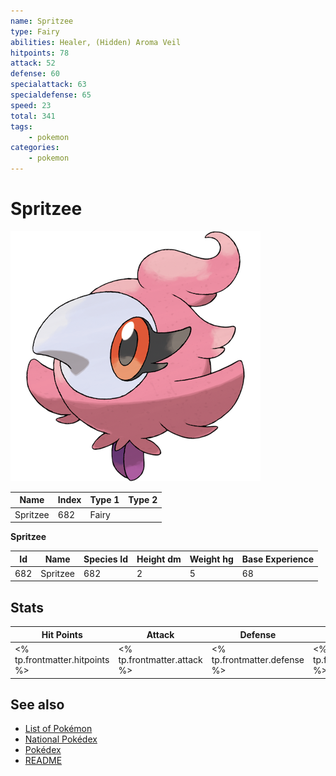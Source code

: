 ```yaml
---
name: Spritzee
type: Fairy
abilities: Healer, (Hidden) Aroma Veil
hitpoints: 78
attack: 52
defense: 60
specialattack: 63
specialdefense: 65
speed: 23
total: 341
tags:
    - pokemon
categories:
    - pokemon
---
```


# Spritzee


![Spritzee](images/682.png)

| **Name** | **Index** | **Type 1** | **Type 2** |
|----|----|----|----|
| Spritzee | 682 | Fairy  |  |

**Spritzee** 




| **Id** | **Name** | **Species Id** | **Height dm** | **Weight hg** | **Base Experience** |
|--------|----------|----------------|------------|------------|---------------------|
| 682 | Spritzee | 682 | 2 | 5 | 68 |



## Stats

| **Hit Points** | **Attack** | **Defense** | **Special Attack** | **Special Defense** | **Speed** | **Total** |
|----------------|------------|-------------|--------------------|---------------------|-----------|-----------|
| <% tp.frontmatter.hitpoints %> | <% tp.frontmatter.attack %> | <% tp.frontmatter.defense %> | <% tp.frontmatter.specialattack %> | <% tp.frontmatter.specialdefense %> | <% tp.frontmatter.speed %> | <% tp.frontmatter.total %> |

## See also

- [List of Pokémon](../pokemon.md)
- [National Pokédex](../national_pokedex.md)
- [Pokédex](../pokedex.md)
- [README](../README.md)
